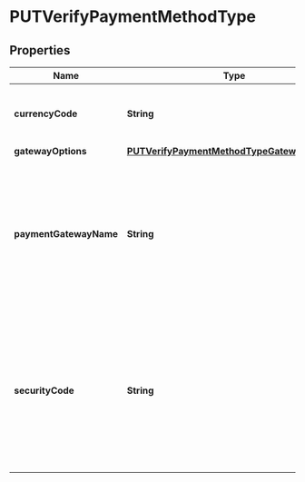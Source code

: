 

# PUTVerifyPaymentMethodType


## Properties

| Name | Type | Description | Notes |
|------------ | ------------- | ------------- | -------------|
|**currencyCode** | **String** | The currency used for payment method authorization.   |  [optional] |
|**gatewayOptions** | [**PUTVerifyPaymentMethodTypeGatewayOptions**](PUTVerifyPaymentMethodTypeGatewayOptions.md) |  |  [optional] |
|**paymentGatewayName** | **String** | The name of the payment gateway instance. If no value is specified for this field, the default payment gateway of the customer account will be used.  |  [optional] |
|**securityCode** | **String** | The CVV or CVV2 security code for the credit card or debit card. To ensure PCI compliance, the value of this field is not stored and cannot be queried.  |  [optional] |



